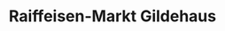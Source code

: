 ---
title: "Raiffeisen-Markt Gildehaus"
url: /bad-bentheim/raiffeisen-markt-gildehaus/
shop: Landwirtschaftlich
---